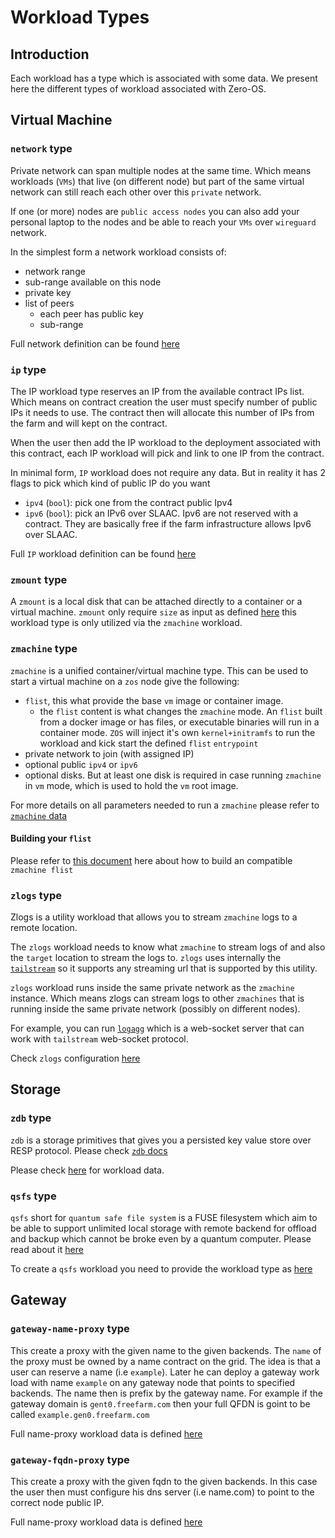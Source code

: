 <h1> Workload Types </h1>

## Introduction

Each workload has a type which is associated with some data. We present here the different types of workload associated with Zero-OS.

## Virtual Machine

### `network` type
Private network can span multiple nodes at the same time. Which means workloads (`VMs`) that live (on different node) but part of the same virtual network can still reach each other over this `private` network.

If one (or more) nodes are `public access nodes` you can also add your personal laptop to the nodes and be able to reach your `VMs` over `wireguard` network.

In the simplest form a network workload consists of:
- network range
- sub-range available on this node
- private key
- list of peers
  - each peer has public key
  - sub-range

Full network definition can be found [here](https://github.com/threefold/zosbase/blob/main/pkg/gridtypes/zos/network.go)

### `ip` type
The IP workload type reserves an IP from the available contract IPs list. Which means on contract creation the user must specify number of public IPs it needs to use. The contract then will allocate this number of IPs from the farm and will kept on the contract.

When the user then add the IP workload to the deployment associated with this contract, each IP workload will pick and link to one IP from the contract.

In minimal form, `IP` workload does not require any data. But in reality it has 2 flags to pick which kind of public IP do you want

- `ipv4` (`bool`): pick one from the contract public Ipv4
- `ipv6` (`bool`): pick an IPv6 over SLAAC. Ipv6 are not reserved with a contract. They are basically free if the farm infrastructure allows Ipv6 over SLAAC.

Full `IP` workload definition can be found [here](https://github.com/threefold/zosbase/blob/main/pkg/gridtypes/zos/ipv4.go)

### `zmount` type
A `zmount` is a local disk that can be attached directly to a container or a virtual machine. `zmount` only require `size` as input as defined [here](https://github.com/threefold/zosbase/blob/main/pkg/gridtypes/zos/zmount.go) this workload type is only utilized via the `zmachine` workload.

### `zmachine` type

`zmachine` is a unified container/virtual machine type. This can be used to start a virtual machine on a `zos` node give the following:
- `flist`, this what provide the base `vm` image or container image.
  - the `flist` content is what changes the `zmachine` mode. An `flist` built from a docker image or has files, or executable binaries will run in a container mode. `ZOS` will inject it's own `kernel+initramfs` to run the workload and kick start the defined `flist` `entrypoint`
- private network to join (with assigned IP)
- optional public `ipv4` or `ipv6`
- optional disks. But at least one disk is required in case running `zmachine` in `vm` mode, which is used to hold the `vm` root image.

For more details on all parameters needed to run a `zmachine` please refer to [`zmachine` data](https://github.com/threefold/zosbase/blob/main/pkg/gridtypes/zos/zmachine.go)

#### Building your `flist`

Please refer to [this document](./manual.md) here about how to build an compatible `zmachine flist`

### `zlogs` type

Zlogs is a utility workload that allows you to stream `zmachine` logs to a remote location.

The `zlogs` workload needs to know what `zmachine` to stream logs of and also the `target` location to stream the logs to. `zlogs` uses internally the [`tailstream`](https://github.com/threefoldtech/tailstream) so it supports any streaming url that is supported by this utility.

`zlogs` workload runs inside the same private network as the `zmachine` instance. Which means zlogs can stream logs to other `zmachines` that is running inside the same private network (possibly on different nodes).

For example, you can run [`logagg`](https://github.com/threefoldtech/logagg) which is a web-socket server that can work with `tailstream` web-socket protocol.

Check `zlogs` configuration [here](https://github.com/threefold/zosbase/blob/main/pkg/gridtypes/zos/zlogs.go)

## Storage

### `zdb` type
`zdb` is a storage primitives that gives you a persisted key value store over RESP protocol. Please check [`zdb` docs](https://github.com/threefoldtech/0-db)

Please check [here](https://github.com/threefold/zosbase/blob/main/pkg/zdb/zdb.go) for workload data.

### `qsfs` type

`qsfs` short for `quantum safe file system` is a FUSE filesystem which aim to be able to support unlimited local storage with remote backend for offload and backup which cannot be broke even by a quantum computer. Please read about it [here](https://github.com/threefoldtech/quantum-storage)

To create a `qsfs` workload you need to provide the workload type as [here](https://github.com/threefold/zosbase/blob/main/pkg/qsfsd/qsfs.go)

## Gateway

### `gateway-name-proxy` type

This create a proxy with the given name to the given backends. The `name` of the proxy must be owned by a name contract on the grid. The idea is that a user can reserve a name (i.e `example`). Later he can deploy a gateway work load with name `example` on any gateway node that points to specified backends. The name then is prefix by the gateway name. For example if the gateway domain is `gent0.freefarm.com` then your full QFDN is goint to be called `example.gen0.freefarm.com`

Full name-proxy workload data is defined [here](https://github.com/threefold/zosbase/blob/main/pkg/gridtypes/zos/gw_name.go)

### `gateway-fqdn-proxy` type

This create a proxy with the given fqdn to the given backends. In this case the user then must configure his dns server (i.e name.com) to point to the correct node public IP.

Full name-proxy workload data is defined [here](https://github.com/threefold/zosbase/blob/main/pkg/gridtypes/zos/gw_fqdn.go)
